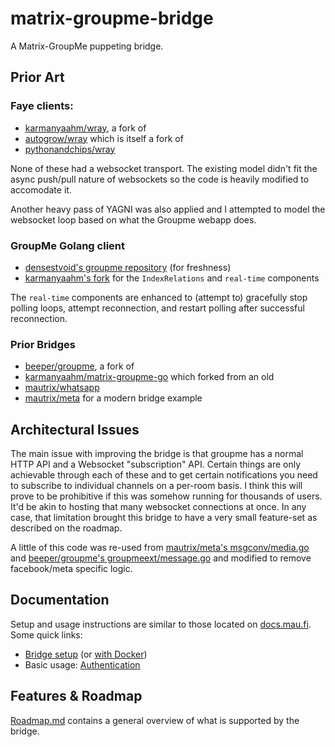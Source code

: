 # matrix-groupme-bridge
A Matrix-GroupMe puppeting bridge.

## Prior Art

### Faye clients:

* [karmanyaahm/wray](https://github.com/karmanyaahm/wray), a fork of 
* [autogrow/wray](https://github.com/autogrow/wray) which is itself a fork of
* [pythonandchips/wray](https://github.com/pythonandchips/wray)

None of these had a websocket transport. The existing model didn't fit the async push/pull nature of websockets so the code is heavily modified to accomodate it.

Another heavy pass of YAGNI was also applied and I attempted to model the websocket loop based on what the Groupme webapp does.

### GroupMe Golang client

* [densestvoid's groupme repository](https://github.com/densestvoid/groupme) (for freshness)
* [karmanyaahm's fork](https://github.com/karmanyaahm/groupme) for the `IndexRelations` and `real-time` components

The `real-time` components are enhanced to (attempt to) gracefully stop polling loops, attempt reconnection, and restart polling after successful reconnection.

### Prior Bridges

* [beeper/groupme](https://github.com/beeper/groupme), a fork of
* [karmanyaahm/matrix-groupme-go](https://github.com/karmanyaahm/matrix-groupme-go) which forked from an old
* [mautrix/whatsapp](https://github.com/mautrix/whatsapp)
* [mautrix/meta](https://github.com/mautrix/meta/blob/main/pkg/msgconv/media.go) for a modern bridge example

## Architectural Issues

The main issue with improving the bridge is that groupme has a normal HTTP API and a Websocket "subscription" API.
Certain things are only achievable through each of these and to get certain notifications you need to subscribe to individual channels on a per-room basis.
I think this will prove to be prohibitive if this was somehow running for thousands of users. It'd be akin to hosting that many websocket connections at once.
In any case, that limitation brought this bridge to have a very small feature-set as described on the roadmap.

A little of this code was re-used from [mautrix/meta's msgconv/media.go](https://github.com/mautrix/meta/blob/main/pkg/msgconv/media.go) and [beeper/groupme's groupmeext/message.go](https://github.com/beeper/groupme/blob/master/groupmeext/message.go) and modified to remove facebook/meta specific logic.

## Documentation
Setup and usage instructions are similar to those located on [docs.mau.fi]. Some quick links:

[docs.mau.fi]: https://docs.mau.fi/bridges/go/meta/index.html

* [Bridge setup](https://docs.mau.fi/bridges/go/setup.html?bridge=meta)
  (or [with Docker](https://docs.mau.fi/bridges/general/docker-setup.html?bridge=meta))
* Basic usage: [Authentication](https://docs.mau.fi/bridges/go/meta/authentication.html)

## Features & Roadmap
[Roadmap.md](Roadmap.md) contains a general overview of what is supported by the bridge.

